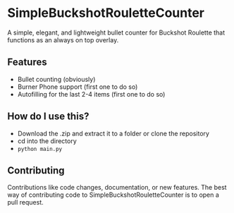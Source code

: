 # SimpleBuckshotRouletteCounter
A simple, elegant, and lightweight bullet counter for Buckshot Roulette that functions as an always on top overlay.

## Features
- Bullet counting (obviously)
- Burner Phone support (first one to do so)
- Autofilling for the last 2-4 items (first one to do so)

## How do I use this?
- Download the .zip and extract it to a folder or clone the repository
- cd into the directory
- ```python main.py```

## Contributing
Contributions like code changes, documentation, or new features. The best way of contributing code to SimpleBuckshotRouletteCounter is to open a pull request.
